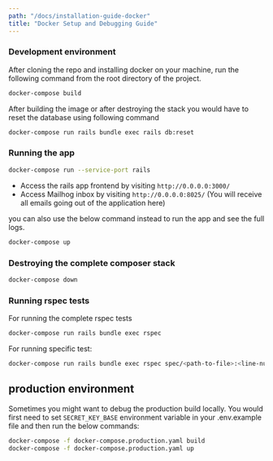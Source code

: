 ```yaml
---
path: "/docs/installation-guide-docker"
title: "Docker Setup and Debugging Guide"
---
```


### Development environment

After cloning the repo and installing docker on your machine, run the following command from the root directory of the project.

```bash
docker-compose build
```

After building the image or after destroying the stack you would have to reset the database using following command

```bash
docker-compose run rails bundle exec rails db:reset
```

### Running the app

```bash
docker-compose run --service-port rails
```

* Access the rails app frontend by visiting `http://0.0.0.0:3000/`
* Access Mailhog inbox by visiting `http://0.0.0.0:8025/` (You will receive all emails going out of the application here)

you can also use the below command instead to run the app and see the full logs.

```bash
docker-compose up
```

### Destroying the complete composer stack

```bash
docker-compose down
```

### Running rspec tests

For running the complete rspec tests

```bash
docker-compose run rails bundle exec rspec
```

For running specific test:

```bash
docker-compose run rails bundle exec rspec spec/<path-to-file>:<line-number>
```

## production environment

Sometimes you might want to debug the production build locally. You would first need to set `SECRET_KEY_BASE` environment variable in your .env.example file and then run the below commands:

```bash
docker-compose -f docker-compose.production.yaml build
docker-compose -f docker-compose.production.yaml up
```
